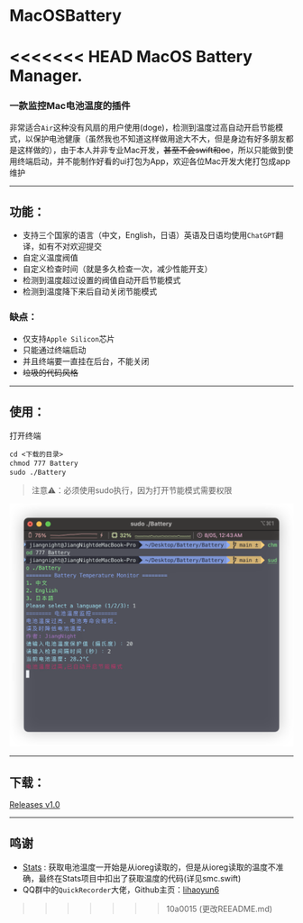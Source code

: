 # MacOSBattery
<<<<<<< HEAD
MacOS Battery Manager.
=======
### 一款监控Mac电池温度的插件

 非常适合`Air`这种没有风扇的用户使用(doge)，检测到温度过高自动开启节能模式，以保护电池健康（虽然我也不知道这样做用途大不大，但是身边有好多朋友都是这样做的），由于本人并非专业Mac开发，~~甚至不会swift和oc~~，所以只能做到使用终端启动，并不能制作好看的ui打包为App，欢迎各位Mac开发大佬打包成app维护

---

## 功能：

- 支持三个国家的语言（中文，English，日语）英语及日语均使用`ChatGPT`翻译，如有不对欢迎提交
- 自定义温度阀值
- 自定义检查时间（就是多久检查一次，减少性能开支）
- 检测到温度超过设置的阀值自动开启节能模式
- 检测到温度降下来后自动关闭节能模式

### ~~缺点~~：

- 仅支持`Apple Silicon`芯片
- 只能通过终端启动
- 并且终端要一直挂在后台，不能关闭
- ~~垃圾的代码风格~~

---

## 使用：

打开终端

```shell
cd <下载的目录>
chmod 777 Battery
sudo ./Battery
```

>  注意⚠️：必须使用sudo执行，因为打开节能模式需要权限

![image](https://github.com/Jiang-Night/MacOSBattery/blob/main/assets/image.png)

---

## 下载：

[Releases v1.0](https://github.com/Jiang-Night/MacOSBattery/releases/tag/1.0)

---

## 鸣谢

- [Stats](https://github.com/exelban/stats) : 获取电池温度一开始是从ioreg读取的，但是从ioreg读取的温度不准确，最终在Stats项目中扣出了获取温度的代码(详见smc.swift)
- QQ群中的`QuickRecorder`大佬，Github主页：[lihaoyun6](https://github.com/lihaoyun6)
>>>>>>> 10a0015 (更改REEADME.md)
